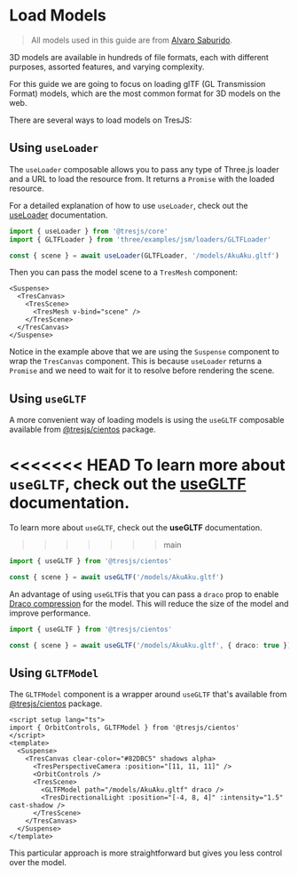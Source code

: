 # Load Models

> All models used in this guide are from [Alvaro Saburido](https://sketchfab.com/3d-models/aku-aku-7dfcb6edf10b4098bbb965c56fd3055c).

3D models are available in hundreds of file formats, each with different purposes, assorted features, and varying complexity.

For this guide we are going to focus on loading glTF (GL Transmission Format) models, which are the most common format for 3D models on the web.

<StackBlitzEmbed projectId="tresjs-gltf-load-model" />

There are several ways to load models on TresJS:

## Using `useLoader`

The `useLoader` composable allows you to pass any type of Three.js loader and a URL to load the resource from. It returns a `Promise` with the loaded resource.

For a detailed explanation of how to use `useLoader`, check out the [useLoader](/api/composables#useloader) documentation.

```ts
import { useLoader } from '@tresjs/core'
import { GLTFLoader } from 'three/examples/jsm/loaders/GLTFLoader'

const { scene } = await useLoader(GLTFLoader, '/models/AkuAku.gltf')
```

Then you can pass the model scene to a `TresMesh` component:

```html{4}
<Suspense>
  <TresCanvas>
    <TresScene>
      <TresMesh v-bind="scene" />
    </TresScene>
  </TresCanvas>
</Suspense>
```

Notice in the example above that we are using the `Suspense` component to wrap the `TresCanvas` component. This is because `useLoader` returns a `Promise` and we need to wait for it to resolve before rendering the scene.

## Using `useGLTF`

A more convenient way of loading models is using the `useGLTF` composable available from [@tresjs/cientos](https://github.com/Tresjs/tres/tree/main/packages/cientos) package.

<<<<<<< HEAD
To learn more about `useGLTF`, check out the [useGLTF](/cientos/api/composables#use-gltf) documentation.
=======
To learn more about `useGLTF`, check out the **useGLTF** documentation.

> > > > > > > main

```ts
import { useGLTF } from '@tresjs/cientos'

const { scene } = await useGLTF('/models/AkuAku.gltf')
```

An advantage of using `useGLTF`is that you can pass a `draco` prop to enable [Draco compression](https://threejs.org/docs/index.html?q=drac#examples/en/loaders/DRACOLoader) for the model. This will reduce the size of the model and improve performance.

```ts
import { useGLTF } from '@tresjs/cientos'

const { scene } = await useGLTF('/models/AkuAku.gltf', { draco: true })
```

## Using `GLTFModel`

The `GLTFModel` component is a wrapper around `useGLTF` that's available from [@tresjs/cientos](https://github.com/Tresjs/tres/tree/main/packages/cientos) package.

```vue{2,10}
<script setup lang="ts">
import { OrbitControls, GLTFModel } from '@tresjs/cientos'
</script>
<template>
  <Suspense>
    <TresCanvas clear-color="#82DBC5" shadows alpha>
      <TresPerspectiveCamera :position="[11, 11, 11]" />
      <OrbitControls />
      <TresScene>
        <GLTFModel path="/models/AkuAku.gltf" draco />
        <TresDirectionalLight :position="[-4, 8, 4]" :intensity="1.5" cast-shadow />
      </TresScene>
    </TresCanvas>
  </Suspense>
</template>
```

This particular approach is more straightforward but gives you less control over the model.

